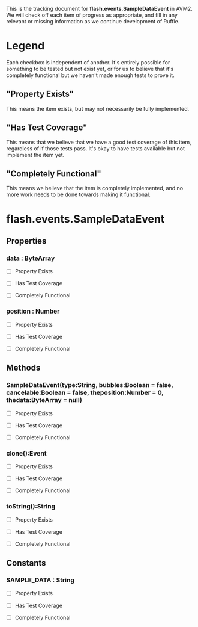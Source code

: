This is the tracking document for **flash.events.SampleDataEvent** in AVM2. We will check off each item of progress as appropriate, and fill in any relevant or missing information as we continue development of Ruffle.
# Legend

Each checkbox is independent of another. It's entirely possible for something to be tested but not exist yet, or for us to believe that it's completely functional but we haven't made enough tests to prove it.
## "Property Exists"

This means the item exists, but may not necessarily be fully implemented.
## "Has Test Coverage"

This means that we believe that we have a good test coverage of this item, regardless of if those tests pass. It's okay to have tests available but not implement the item yet.
## "Completely Functional"

This means we believe that the item is completely implemented, and no more work needs to be done towards making it functional.
# flash.events.SampleDataEvent
## Properties
### data : ByteArray

* [ ] Property Exists

* [ ] Has Test Coverage

* [ ] Completely Functional


### position : Number

* [ ] Property Exists

* [ ] Has Test Coverage

* [ ] Completely Functional


## Methods
### SampleDataEvent(type:String, bubbles:Boolean = false, cancelable:Boolean = false, theposition:Number = 0, thedata:ByteArray = null)

* [ ] Property Exists

* [ ] Has Test Coverage

* [ ] Completely Functional


### clone():Event

* [ ] Property Exists

* [ ] Has Test Coverage

* [ ] Completely Functional


### toString():String

* [ ] Property Exists

* [ ] Has Test Coverage

* [ ] Completely Functional


## Constants
### SAMPLE_DATA : String

* [ ] Property Exists

* [ ] Has Test Coverage

* [ ] Completely Functional